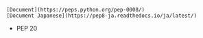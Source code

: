 	[Document](https://peps.python.org/pep-0008/)
	[Document Japanese](https://pep8-ja.readthedocs.io/ja/latest/)
- PEP 20